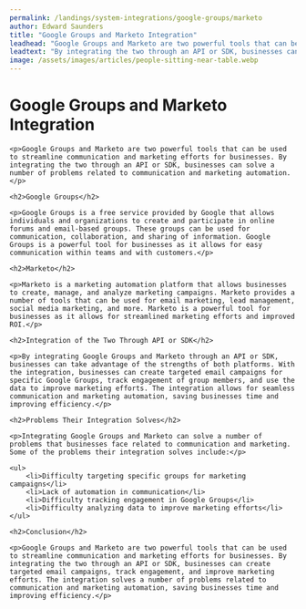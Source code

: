 ```yaml
---
permalink: /landings/system-integrations/google-groups/marketo
author: Edward Saunders
title: "Google Groups and Marketo Integration"
leadhead: "Google Groups and Marketo are two powerful tools that can be used to streamline communication and marketing efforts for businesses"
leadtext: "By integrating the two through an API or SDK, businesses can create targeted email campaigns, track engagement, and improve marketing efforts. The integration solves a number of problems related to communication and marketing automation, saving businesses time and improving efficiency."
image: /assets/images/articles/people-sitting-near-table.webp
---
```

<div class="arttext">	<h1>Google Groups and Marketo Integration</h1>

	<p>Google Groups and Marketo are two powerful tools that can be used to streamline communication and marketing efforts for businesses. By integrating the two through an API or SDK, businesses can solve a number of problems related to communication and marketing automation.</p>

	<h2>Google Groups</h2>

	<p>Google Groups is a free service provided by Google that allows individuals and organizations to create and participate in online forums and email-based groups. These groups can be used for communication, collaboration, and sharing of information. Google Groups is a powerful tool for businesses as it allows for easy communication within teams and with customers.</p>

	<h2>Marketo</h2>

	<p>Marketo is a marketing automation platform that allows businesses to create, manage, and analyze marketing campaigns. Marketo provides a number of tools that can be used for email marketing, lead management, social media marketing, and more. Marketo is a powerful tool for businesses as it allows for streamlined marketing efforts and improved ROI.</p>

	<h2>Integration of the Two Through API or SDK</h2>

	<p>By integrating Google Groups and Marketo through an API or SDK, businesses can take advantage of the strengths of both platforms. With the integration, businesses can create targeted email campaigns for specific Google Groups, track engagement of group members, and use the data to improve marketing efforts. The integration allows for seamless communication and marketing automation, saving businesses time and improving efficiency.</p>

	<h2>Problems Their Integration Solves</h2>

	<p>Integrating Google Groups and Marketo can solve a number of problems that businesses face related to communication and marketing. Some of the problems their integration solves include:</p>

	<ul>
		<li>Difficulty targeting specific groups for marketing campaigns</li>
		<li>Lack of automation in communication</li>
		<li>Difficulty tracking engagement in Google Groups</li>
		<li>Difficulty analyzing data to improve marketing efforts</li>
	</ul>

	<h2>Conclusion</h2>

	<p>Google Groups and Marketo are two powerful tools that can be used to streamline communication and marketing efforts for businesses. By integrating the two through an API or SDK, businesses can create targeted email campaigns, track engagement, and improve marketing efforts. The integration solves a number of problems related to communication and marketing automation, saving businesses time and improving efficiency.</p>
</div>